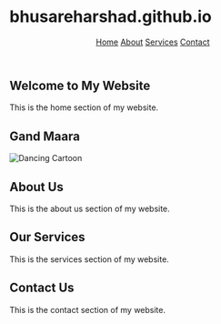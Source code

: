 # bhusareharshad.github.io
<!DOCTYPE html>
<html>
<head>
  <title>Harshad Bhusare</title>
  <link rel="stylesheet" type="text/css" href="styles.css">
</head>
<body>
  <header>
    <nav>
      <a href="#home">Home</a>
      <a href="#about">About</a>
      <a href="#services">Services</a>
      <a href="#contact">Contact</a>
    </nav>
  </header>

  <section id="home">
    <h1>Welcome to My Website</h1>
    <p>This is the home section of my website.</p>
  </section>
  
  <section id="home">
    <h1>Gand Maara</h1>
    <img src="dancing_cartoon.gif" alt="Dancing Cartoon">
  </section>
  
  


  <section id="about" class="hidden">
    <h2>About Us</h2>
    <p>This is the about us section of my website.</p>
  </section>

  <section id="services" class="hidden">
    <h2>Our Services</h2>
    <p>This is the services section of my website.</p>
  </section>

  <section id="contact" class="hidden">
    <h2>Contact Us</h2>
    <p>This is the contact section of my website.</p>
  </section>
  
  <script src="script.js"></script>
</body>
</html>
